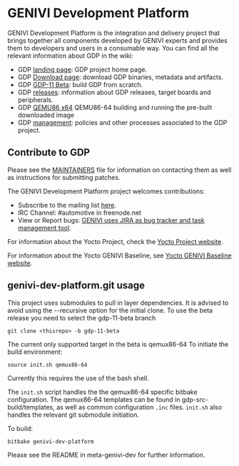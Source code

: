 GENIVI Development Platform
========================

GENIVI Development Platform is the integration and delivery project that brings together all components developed by GENIVI experts and provides them to developers and users in a consumable way. You can find all the relevant information about GDP in the wiki:
* GDP [landing page](https://projects.genivi.org/gdp): GDP project home page.
* GDP [Download page](https://projects.genivi.org/gdp/download): download GDP binaries, metadata and artifacts.
* GDP [GDP-11 Beta](https://projects.genivi.org/gdp/gdp11): build GDP from scratch.
* GDP [releases](https://projects.genivi.org/gdp/releases): information about GDP releases, target boards and peripherals.
* GDP [QEMU86 x64](https://at.projects.genivi.org/wiki/display/GDP/QEMU+x86_64+Hardware+Setup+and+Software+Installation) QEMU86-64 building and running the pre-built downloaded image
* GDP [management](https://projects.genivi.org/gdp/management): policies and other processes associated to the GDP project.

Contribute to GDP
----------------------------

Please see the  [MAINTAINERS](https://github.com/genivi/meta-genivi-dev/blob/master/MAINTAINERS) file for information on contacting them as well as instructions for submitting patches.

The GENIVI Development Platform project welcomes contributions:
* Subscribe to the mailing list [here](https://lists.genivi.org/mailman/listinfo/genivi-projects).
* IRC Channel: #automotive in freenode.net
* View or Report bugs: [GENIVI uses JIRA as bug tracker and task management tool](https://at.projects.genivi.org/jira/projects/GDP/issues).

For information about the Yocto Project, check the [Yocto Project website](https://www.yoctoproject.org).  

For information about the Yocto GENIVI Baseline, see [Yocto GENIVI Baseline website](http://projects.genivi.org/GENIVI_Baselines/meta-ivi).

genivi-dev-platform.git usage
------------------------------------

This project uses submodules to pull in layer dependencies.
It is advised to avoid using the --recursive option for the
initial clone. To use the beta release you need to select the gdp-11-beta branch

    git clone <thisrepo> -b gdp-11-beta

The current only supported target in the beta is qemux86-64
To initiate the build environment:

    source init.sh qemux86-64

Currently this requires the use of the bash shell.

The `init.sh` script handles the the qemux86-64 specific bitbake configuration.
The qemux86-64 templates can be found in gdp-src-build/templates, as well as common
configuration `.inc` files. `init.sh` also handles the relevant git submodule
initiation.

To build:

    bitbake genivi-dev-platform

Please see the README in meta-genivi-dev for further information.
